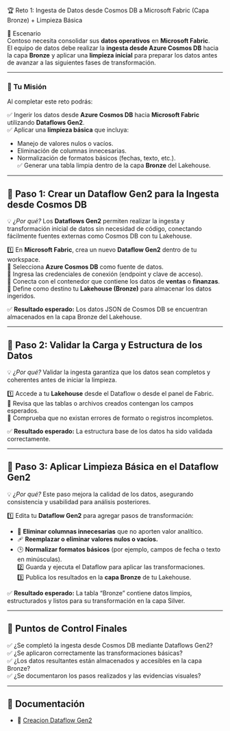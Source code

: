 🏆 Reto 1: Ingesta de Datos desde Cosmos DB a Microsoft Fabric (Capa Bronze) + Limpieza Básica  

📖 Escenario  
Contoso necesita consolidar sus **datos operativos** en **Microsoft Fabric**.  
El equipo de datos debe realizar la **ingesta desde Azure Cosmos DB** hacia la capa **Bronze** y aplicar una **limpieza inicial** para preparar los datos antes de avanzar a las siguientes fases de transformación.  

---

### 🎯 Tu Misión  
Al completar este reto podrás:  

✅ Ingerir los datos desde **Azure Cosmos DB** hacia **Microsoft Fabric** utilizando **Dataflows Gen2**.  
✅ Aplicar una **limpieza básica** que incluya:  
- Manejo de valores nulos o vacíos.  
- Eliminación de columnas innecesarias.  
- Normalización de formatos básicos (fechas, texto, etc.).  
✅ Generar una tabla limpia dentro de la capa **Bronze** del Lakehouse.  

---

## 🚀 Paso 1: Crear un Dataflow Gen2 para la Ingesta desde Cosmos DB  
💡 *¿Por qué?* Los **Dataflows Gen2** permiten realizar la ingesta y transformación inicial de datos sin necesidad de código, conectando fácilmente fuentes externas como Cosmos DB con tu Lakehouse.  

1️⃣ En **Microsoft Fabric**, crea un nuevo **Dataflow Gen2** dentro de tu workspace.  
🔹 Selecciona **Azure Cosmos DB** como fuente de datos.  
🔹 Ingresa las credenciales de conexión (endpoint y clave de acceso).  
🔹 Conecta con el contenedor que contiene los datos de **ventas** o **finanzas**.  
🔹 Define como destino tu **Lakehouse (Bronze)** para almacenar los datos ingeridos.  

✅ **Resultado esperado:** Los datos JSON de Cosmos DB se encuentran almacenados en la capa Bronze del Lakehouse.  

---

## 🚀 Paso 2: Validar la Carga y Estructura de los Datos  
💡 *¿Por qué?* Validar la ingesta garantiza que los datos sean completos y coherentes antes de iniciar la limpieza.  

1️⃣ Accede a tu **Lakehouse** desde el Dataflow o desde el panel de Fabric.  
🔹 Revisa que las tablas o archivos creados contengan los campos esperados.  
🔹 Comprueba que no existan errores de formato o registros incompletos.  

✅ **Resultado esperado:** La estructura base de los datos ha sido validada correctamente.  

---

## 🚀 Paso 3: Aplicar Limpieza Básica en el Dataflow Gen2  
💡 *¿Por qué?* Este paso mejora la calidad de los datos, asegurando consistencia y usabilidad para análisis posteriores.  

1️⃣ Edita tu **Dataflow Gen2** para agregar pasos de transformación:  
   - 🧹 **Eliminar columnas innecesarias** que no aporten valor analítico.  
   - 🩹 **Reemplazar o eliminar valores nulos o vacíos.**  
   - 🕒 **Normalizar formatos básicos** (por ejemplo, campos de fecha o texto en minúsculas).  
2️⃣ Guarda y ejecuta el Dataflow para aplicar las transformaciones.  
3️⃣ Publica los resultados en la **capa Bronze** de tu Lakehouse.  

✅ **Resultado esperado:** La tabla “Bronze” contiene datos limpios, estructurados y listos para su transformación en la capa Silver.  

---

## 🏁 Puntos de Control Finales  

✅ ¿Se completó la ingesta desde Cosmos DB mediante Dataflows Gen2?  
✅ ¿Se aplicaron correctamente las transformaciones básicas?  
✅ ¿Los datos resultantes están almacenados y accesibles en la capa Bronze?  
✅ ¿Se documentaron los pasos realizados y las evidencias visuales?  

---

## 📝 Documentación  


- 📄 [Creacion Dataflow Gen2](https://learn.microsoft.com/es-mx/fabric/data-factory/create-first-dataflow-gen2)



